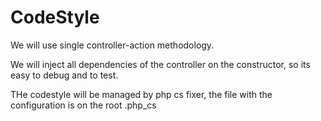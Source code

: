 CodeStyle
=========

We will use single controller-action methodology.

We will inject all dependencies of the controller on the constructor, so its easy to debug and to test.

THe codestyle will be managed by php cs fixer, the file with the configuration is on the root .php_cs

